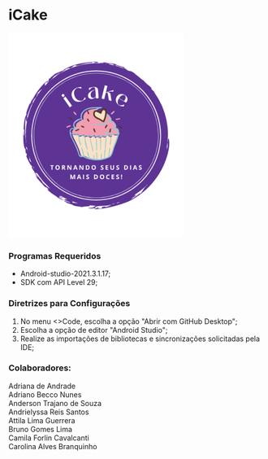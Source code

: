 # iCake


<img alt="open collective badge" src="https://github.com/Anderson-Trajano/iCake/blob/master/app/src/main/res/drawable/logo.png" /><br>


### Programas Requeridos<br>
- Android-studio-2021.3.1.17;<br>
- SDK com API Level 29;<br>

### Diretrizes para Configurações<br>
1. No menu <>Code, escolha a opção "Abrir com GitHub Desktop";<br>
2. Escolha a opção de editor "Android Studio";<br>
3. Realize as importações de bibliotecas e sincronizações solicitadas pela IDE;<br>


### Colaboradores:
Adriana de Andrade<br>
Adriano Becco Nunes<br>
Anderson Trajano de Souza<br>
Andrielyssa Reis Santos<br>
Attila Lima Guerrera<br>
Bruno Gomes Lima<br>
Camila Forlin Cavalcanti<br>
Carolina Alves Branquinho<br>

  
